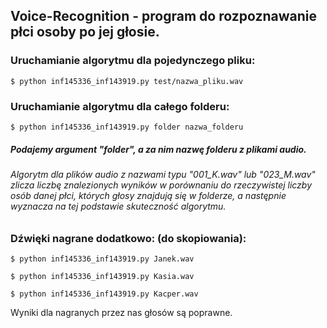 ## Voice-Recognition - program do rozpoznawanie płci osoby po jej głosie.

### Uruchamianie algorytmu dla pojedynczego pliku:
```
$ python inf145336_inf143919.py test/nazwa_pliku.wav
```

### Uruchamianie algorytmu dla całego folderu:
```
$ python inf145336_inf143919.py folder nazwa_folderu
```
##### Podajemy argument "folder", a za nim nazwę folderu z plikami audio.
###### Algorytm dla plików audio z nazwami typu "001_K.wav" lub "023_M.wav" zlicza liczbę znalezionych wyników w porównaniu do rzeczywistej liczby osób danej płci, których głosy znajdują się w folderze, a następnie wyznacza na tej podstawie skuteczność algorytmu.

### Dźwięki nagrane dodatkowo: (do skopiowania):
```
$ python inf145336_inf143919.py Janek.wav
```
```
$ python inf145336_inf143919.py Kasia.wav
```
```
$ python inf145336_inf143919.py Kacper.wav
```

Wyniki dla nagranych przez nas głosów są poprawne.
